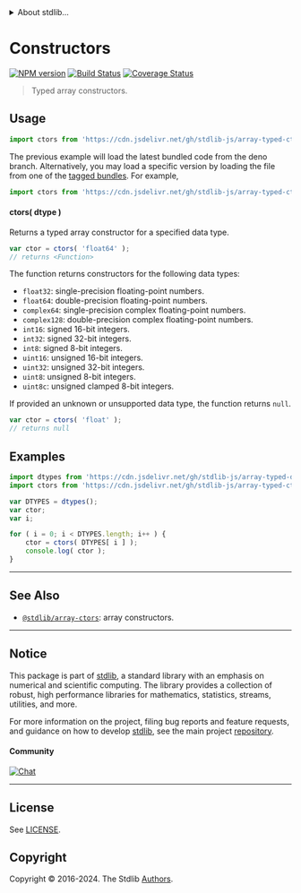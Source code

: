 <!--

@license Apache-2.0

Copyright (c) 2018 The Stdlib Authors.

Licensed under the Apache License, Version 2.0 (the "License");
you may not use this file except in compliance with the License.
You may obtain a copy of the License at

   http://www.apache.org/licenses/LICENSE-2.0

Unless required by applicable law or agreed to in writing, software
distributed under the License is distributed on an "AS IS" BASIS,
WITHOUT WARRANTIES OR CONDITIONS OF ANY KIND, either express or implied.
See the License for the specific language governing permissions and
limitations under the License.

-->


<details>
  <summary>
    About stdlib...
  </summary>
  <p>We believe in a future in which the web is a preferred environment for numerical computation. To help realize this future, we've built stdlib. stdlib is a standard library, with an emphasis on numerical and scientific computation, written in JavaScript (and C) for execution in browsers and in Node.js.</p>
  <p>The library is fully decomposable, being architected in such a way that you can swap out and mix and match APIs and functionality to cater to your exact preferences and use cases.</p>
  <p>When you use stdlib, you can be absolutely certain that you are using the most thorough, rigorous, well-written, studied, documented, tested, measured, and high-quality code out there.</p>
  <p>To join us in bringing numerical computing to the web, get started by checking us out on <a href="https://github.com/stdlib-js/stdlib">GitHub</a>, and please consider <a href="https://opencollective.com/stdlib">financially supporting stdlib</a>. We greatly appreciate your continued support!</p>
</details>

# Constructors

[![NPM version][npm-image]][npm-url] [![Build Status][test-image]][test-url] [![Coverage Status][coverage-image]][coverage-url] <!-- [![dependencies][dependencies-image]][dependencies-url] -->

> Typed array constructors.

<!-- Section to include introductory text. Make sure to keep an empty line after the intro `section` element and another before the `/section` close. -->

<section class="intro">

</section>

<!-- /.intro -->

<!-- Package usage documentation. -->



<section class="usage">

## Usage

```javascript
import ctors from 'https://cdn.jsdelivr.net/gh/stdlib-js/array-typed-ctors@deno/mod.js';
```
The previous example will load the latest bundled code from the deno branch. Alternatively, you may load a specific version by loading the file from one of the [tagged bundles](https://github.com/stdlib-js/array-typed-ctors/tags). For example,

```javascript
import ctors from 'https://cdn.jsdelivr.net/gh/stdlib-js/array-typed-ctors@v0.2.0-deno/mod.js';
```

#### ctors( dtype )

Returns a typed array constructor for a specified data type.

```javascript
var ctor = ctors( 'float64' );
// returns <Function>
```

The function returns constructors for the following data types:

-   `float32`: single-precision floating-point numbers.
-   `float64`: double-precision floating-point numbers.
-   `complex64`: single-precision complex floating-point numbers.
-   `complex128`: double-precision complex floating-point numbers.
-   `int16`: signed 16-bit integers.
-   `int32`: signed 32-bit integers.
-   `int8`: signed 8-bit integers.
-   `uint16`: unsigned 16-bit integers.
-   `uint32`: unsigned 32-bit integers.
-   `uint8`: unsigned 8-bit integers.
-   `uint8c`: unsigned clamped 8-bit integers.

If provided an unknown or unsupported data type, the function returns `null`.

```javascript
var ctor = ctors( 'float' );
// returns null
```

</section>

<!-- /.usage -->

<!-- Package usage notes. Make sure to keep an empty line after the `section` element and another before the `/section` close. -->

<section class="notes">

</section>

<!-- /.notes -->

<!-- Package usage examples. -->

<section class="examples">

## Examples

<!-- eslint no-undef: "error" -->

```javascript
import dtypes from 'https://cdn.jsdelivr.net/gh/stdlib-js/array-typed-dtypes@deno/mod.js';
import ctors from 'https://cdn.jsdelivr.net/gh/stdlib-js/array-typed-ctors@deno/mod.js';

var DTYPES = dtypes();
var ctor;
var i;

for ( i = 0; i < DTYPES.length; i++ ) {
    ctor = ctors( DTYPES[ i ] );
    console.log( ctor );
}
```

</section>

<!-- /.examples -->

<!-- Section to include cited references. If references are included, add a horizontal rule *before* the section. Make sure to keep an empty line after the `section` element and another before the `/section` close. -->

<section class="references">

</section>

<!-- /.references -->

<!-- Section for related `stdlib` packages. Do not manually edit this section, as it is automatically populated. -->

<section class="related">

* * *

## See Also

-   <span class="package-name">[`@stdlib/array-ctors`][@stdlib/array/ctors]</span><span class="delimiter">: </span><span class="description">array constructors.</span>

</section>

<!-- /.related -->

<!-- Section for all links. Make sure to keep an empty line after the `section` element and another before the `/section` close. -->


<section class="main-repo" >

* * *

## Notice

This package is part of [stdlib][stdlib], a standard library with an emphasis on numerical and scientific computing. The library provides a collection of robust, high performance libraries for mathematics, statistics, streams, utilities, and more.

For more information on the project, filing bug reports and feature requests, and guidance on how to develop [stdlib][stdlib], see the main project [repository][stdlib].

#### Community

[![Chat][chat-image]][chat-url]

---

## License

See [LICENSE][stdlib-license].


## Copyright

Copyright &copy; 2016-2024. The Stdlib [Authors][stdlib-authors].

</section>

<!-- /.stdlib -->

<!-- Section for all links. Make sure to keep an empty line after the `section` element and another before the `/section` close. -->

<section class="links">

[npm-image]: http://img.shields.io/npm/v/@stdlib/array-typed-ctors.svg
[npm-url]: https://npmjs.org/package/@stdlib/array-typed-ctors

[test-image]: https://github.com/stdlib-js/array-typed-ctors/actions/workflows/test.yml/badge.svg?branch=v0.2.0
[test-url]: https://github.com/stdlib-js/array-typed-ctors/actions/workflows/test.yml?query=branch:v0.2.0

[coverage-image]: https://img.shields.io/codecov/c/github/stdlib-js/array-typed-ctors/main.svg
[coverage-url]: https://codecov.io/github/stdlib-js/array-typed-ctors?branch=main

<!--

[dependencies-image]: https://img.shields.io/david/stdlib-js/array-typed-ctors.svg
[dependencies-url]: https://david-dm.org/stdlib-js/array-typed-ctors/main

-->

[chat-image]: https://img.shields.io/gitter/room/stdlib-js/stdlib.svg
[chat-url]: https://app.gitter.im/#/room/#stdlib-js_stdlib:gitter.im

[stdlib]: https://github.com/stdlib-js/stdlib

[stdlib-authors]: https://github.com/stdlib-js/stdlib/graphs/contributors

[umd]: https://github.com/umdjs/umd
[es-module]: https://developer.mozilla.org/en-US/docs/Web/JavaScript/Guide/Modules

[deno-url]: https://github.com/stdlib-js/array-typed-ctors/tree/deno
[deno-readme]: https://github.com/stdlib-js/array-typed-ctors/blob/deno/README.md
[umd-url]: https://github.com/stdlib-js/array-typed-ctors/tree/umd
[umd-readme]: https://github.com/stdlib-js/array-typed-ctors/blob/umd/README.md
[esm-url]: https://github.com/stdlib-js/array-typed-ctors/tree/esm
[esm-readme]: https://github.com/stdlib-js/array-typed-ctors/blob/esm/README.md
[branches-url]: https://github.com/stdlib-js/array-typed-ctors/blob/main/branches.md

[stdlib-license]: https://raw.githubusercontent.com/stdlib-js/array-typed-ctors/main/LICENSE

<!-- <related-links> -->

[@stdlib/array/ctors]: https://github.com/stdlib-js/array-ctors/tree/deno

<!-- </related-links> -->

</section>

<!-- /.links -->
